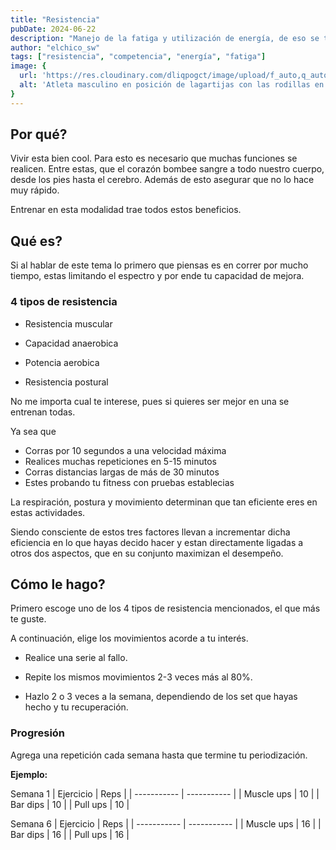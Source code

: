 ```yaml
---
title: "Resistencia"
pubDate: 2024-06-22
description: "Manejo de la fatiga y utilización de energía, de eso se tratra el juego de Resistencia"
author: "elchico_sw"
tags: ["resistencia", "competencia", "energía", "fatiga"]
image: {
  url: 'https://res.cloudinary.com/dliqpogct/image/upload/f_auto,q_auto/v1/mysite/endurance',
  alt: 'Atleta masculino en posición de lagartijas con las rodillas en el suelo.'
}
---
```



## Por qué?

Vivir esta bien cool. Para esto es necesario que muchas funciones se realicen.
Entre estas, que el corazón bombee sangre a todo nuestro cuerpo, desde los pies hasta el cerebro.
Además de esto asegurar que no lo hace muy rápido.

Entrenar en esta modalidad trae todos estos beneficios.

## Qué es?

Si al hablar de este tema lo primero que piensas es en correr por mucho tiempo, estas limitando el espectro y por ende tu capacidad de mejora.

### 4 tipos de resistencia

- Resistencia muscular

- Capacidad anaerobica

- Potencia aerobica

- Resistencia postural

No me importa cual te interese, pues si quieres ser mejor en una se entrenan todas.

Ya sea que

- Corras por 10 segundos a una velocidad máxima
- Realices muchas repeticiones en 5-15 minutos
- Corras distancias largas de más de 30 minutos
- Estes probando tu fitness con pruebas establecias

La respiración, postura y movimiento determinan que tan eficiente eres en estas actividades.

Siendo consciente de estos tres factores llevan a incrementar dicha eficiencia en lo que hayas decido hacer y estan directamente ligadas a otros dos aspectos, que en su conjunto maximizan el desempeño.

## Cómo le hago?

Primero escoge uno de los 4 tipos de resistencia mencionados, el que más te guste.

A continuación, elige los movimientos acorde a tu interés.

- Realice una serie al fallo.

- Repite los mismos movimientos 2-3 veces más al 80%.

- Hazlo 2 o 3 veces a la semana, dependiendo de los set que hayas hecho y tu recuperación.

### Progresión

Agrega una repetición cada semana hasta que termine tu periodización.

**Ejemplo:**

Semana 1
| Ejercicio | Reps |
| ----------- | ----------- |
| Muscle ups | 10 |
| Bar dips | 10 |
| Pull ups | 10 |

Semana 6
| Ejercicio | Reps |
| ----------- | ----------- |
| Muscle ups | 16 |
| Bar dips | 16 |
| Pull ups | 16 | 